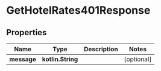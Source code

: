 
# GetHotelRates401Response

## Properties
Name | Type | Description | Notes
------------ | ------------- | ------------- | -------------
**message** | **kotlin.String** |  |  [optional]




